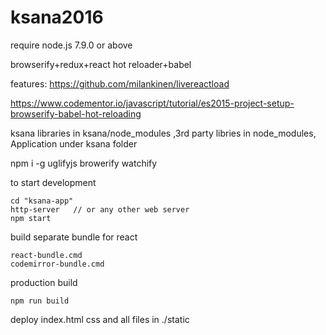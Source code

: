 # ksana2016

require node.js 7.9.0 or above

browserify+redux+react hot reloader+babel

features:
https://github.com/milankinen/livereactload

https://www.codementor.io/javascript/tutorial/es2015-project-setup-browserify-babel-hot-reloading


ksana libraries in ksana/node_modules ,3rd party libries in node_modules, Application under ksana folder

npm i -g uglifyjs browerify watchify

to start development

	cd "ksana-app"
    http-server   // or any other web server
    npm start  

build separate bundle for react 
	
	react-bundle.cmd
	codemirror-bundle.cmd


production build

    npm run build

deploy index.html css and all files in ./static